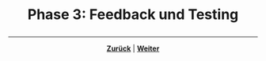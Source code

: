 # <p align="center">Phase 3: Feedback und Testing</p>
<!-- neue Inhalte in Planung -->

---

<p align="center"><a href="docs/06-entwicklung/07-digitale_produktentwicklung/02-umsetzung/README.md"><strong>Zurück</strong></a> | <a href="/docs/06-entwicklung/08-cms/README.md"><strong>Weiter</strong></a></p>
